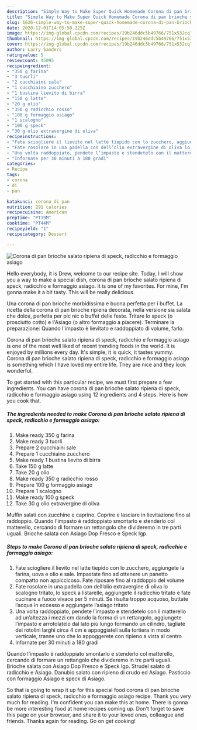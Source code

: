 ```yaml
---
description: "Simple Way to Make Super Quick Homemade Corona di pan brioche salato ripiena di speck, radicchio e formaggio asiago"
title: "Simple Way to Make Super Quick Homemade Corona di pan brioche salato ripiena di speck, radicchio e formaggio asiago"
slug: 1626-simple-way-to-make-super-quick-homemade-corona-di-pan-brioche-salato-ripiena-di-speck-radicchio-e-formaggio-asiago
date: 2020-12-01T14:05:50.225Z
image: https://img-global.cpcdn.com/recipes/19b246ddc5b49766/751x532cq70/corona-di-pan-brioche-salato-ripiena-di-speck-radicchio-e-formaggio-asiago-recipe-main-photo.jpg
thumbnail: https://img-global.cpcdn.com/recipes/19b246ddc5b49766/751x532cq70/corona-di-pan-brioche-salato-ripiena-di-speck-radicchio-e-formaggio-asiago-recipe-main-photo.jpg
cover: https://img-global.cpcdn.com/recipes/19b246ddc5b49766/751x532cq70/corona-di-pan-brioche-salato-ripiena-di-speck-radicchio-e-formaggio-asiago-recipe-main-photo.jpg
author: Larry Sanders
ratingvalue: 5
reviewcount: 45095
recipeingredient:
- "350 g farina"
- "3 tuorli"
- "2 cucchiaini sale"
- "1 cucchiaino zucchero"
- "1 bustina lievito di birra"
- "150 g latte"
- "20 g olio"
- "350 g radicchio rosso"
- "100 g formaggio asiago"
- "1 scalogno"
- "100 g speck"
- "30 g olio extravergine di oliva"
recipeinstructions:
- "Fate sciogliere il lievito nel latte tiepido con lo zucchero, aggiungete la farina, uova e olio e sale. Impastate fino ad ottenere un panetto compatto non appiccicoso. Fate riposare fino al raddoppio del volume"
- "Fate rosolare in una padella con dell’olio extravergine di oliva lo scalogno tritato, lo speck a listarelle, aggiungete il radicchio tritato e fate cucinare a fuoco vivace per 5 minuti. Se risulta troppo acquoso, buttate l’acqua in eccesso e aggiungete l’asiago tritato"
- "Una volta raddoppiato, pendete l’impasto e stendetelo con il matterello ad un’altezza i mezzi cm dando la forma di un rettangolo, aggiungete l’impasto e arrotolatelo dal lato più lungo formando un cilindro, tagliate dei rotolini larghi circa 4 cm e appoggiateli sulla tortiera in modo verticale, tranne uno che lo appoggerete con ripieno a vista al centro"
- "Infornate per 30 minuti a 180 gradi"
categories:
- Recipe
tags:
- corona
- di
- pan

katakunci: corona di pan 
nutrition: 291 calories
recipecuisine: American
preptime: "PT19M"
cooktime: "PT44M"
recipeyield: "1"
recipecategory: Dessert

---
```



![Corona di pan brioche salato ripiena di speck, radicchio e formaggio asiago](https://img-global.cpcdn.com/recipes/19b246ddc5b49766/751x532cq70/corona-di-pan-brioche-salato-ripiena-di-speck-radicchio-e-formaggio-asiago-recipe-main-photo.jpg)

Hello everybody, it is Drew, welcome to our recipe site. Today, I will show you a way to make a special dish, corona di pan brioche salato ripiena di speck, radicchio e formaggio asiago. It is one of my favorites. For mine, I'm gonna make it a bit tasty. This will be really delicious.

Una corona di pan brioche morbidissima e buona perfetta per i buffet. La ricetta della corona di pan brioche ripiena decorata, nella versione sia salata che dolce, perfetta per pic nic o buffet delle feste. Tritare lo speck (o prosciutto cotto) e l&#39;Asiago (o altro formaggio a piacere). Terminare la preparazione: Quando l&#39;impasto è lievitato e raddoppiato di volume, farlo.

Corona di pan brioche salato ripiena di speck, radicchio e formaggio asiago is one of the most well liked of recent trending foods in the world. It is enjoyed by millions every day. It's simple, it is quick, it tastes yummy. Corona di pan brioche salato ripiena di speck, radicchio e formaggio asiago is something which I have loved my entire life. They are nice and they look wonderful.


To get started with this particular recipe, we must first prepare a few ingredients. You can have corona di pan brioche salato ripiena di speck, radicchio e formaggio asiago using 12 ingredients and 4 steps. Here is how you cook that.

<!--inarticleads1-->

##### The ingredients needed to make Corona di pan brioche salato ripiena di speck, radicchio e formaggio asiago:

1. Make ready 350 g farina
1. Make ready 3 tuorli
1. Prepare 2 cucchiaini sale
1. Prepare 1 cucchiaino zucchero
1. Make ready 1 bustina lievito di birra
1. Take 150 g latte
1. Take 20 g olio
1. Make ready 350 g radicchio rosso
1. Prepare 100 g formaggio asiago
1. Prepare 1 scalogno
1. Make ready 100 g speck
1. Take 30 g olio extravergine di oliva


Muffin salati con zucchine e caprino. Coprire e lasciare in lievitazione fino al raddoppio. Quando l&#39;impasto è raddoppiato smontarlo e stenderlo col matterello, cercando di formare un rettangolo che divideremo in tre parti uguali. Brioche salata con Asiago Dop Fresco e Speck Igp. 

<!--inarticleads2-->

##### Steps to make Corona di pan brioche salato ripiena di speck, radicchio e formaggio asiago:

1. Fate sciogliere il lievito nel latte tiepido con lo zucchero, aggiungete la farina, uova e olio e sale. Impastate fino ad ottenere un panetto compatto non appiccicoso. Fate riposare fino al raddoppio del volume
1. Fate rosolare in una padella con dell’olio extravergine di oliva lo scalogno tritato, lo speck a listarelle, aggiungete il radicchio tritato e fate cucinare a fuoco vivace per 5 minuti. Se risulta troppo acquoso, buttate l’acqua in eccesso e aggiungete l’asiago tritato
1. Una volta raddoppiato, pendete l’impasto e stendetelo con il matterello ad un’altezza i mezzi cm dando la forma di un rettangolo, aggiungete l’impasto e arrotolatelo dal lato più lungo formando un cilindro, tagliate dei rotolini larghi circa 4 cm e appoggiateli sulla tortiera in modo verticale, tranne uno che lo appoggerete con ripieno a vista al centro
1. Infornate per 30 minuti a 180 gradi


Quando l&#39;impasto è raddoppiato smontarlo e stenderlo col matterello, cercando di formare un rettangolo che divideremo in tre parti uguali. Brioche salata con Asiago Dop Fresco e Speck Igp. Strudel salato di radicchio e Asiago. Danubio salato con ripieno di crudo ed Asiago. Pasticcio con formaggio Asiago e speck di Asiago. 

So that is going to wrap it up for this special food corona di pan brioche salato ripiena di speck, radicchio e formaggio asiago recipe. Thank you very much for reading. I'm confident you can make this at home. There is gonna be more interesting food at home recipes coming up. Don't forget to save this page on your browser, and share it to your loved ones, colleague and friends. Thanks again for reading. Go on get cooking!
